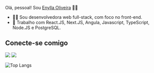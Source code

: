 Olá, pessoal! Sou <a href="https://www.linkedin.com/in/enylla-oliveira/" target="_blank">Enylla Oliveira</a> 👋🙂

<ul>
  
<li>👩‍💻 Sou desenvolvedora web full-stack, com foco no front-end.</li> 
<li> 🎯 Trabalho com React.JS, Next.JS, Angula, Javascript, TypeScript, Node.JS e PostgreSQL. </li> 
</ul>

##

<div >
  <h2> Conecte-se comigo </h2>
  <a href="https://www.linkedin.com/in/enylla-oliveira/" target="_blank"><img src="https://img.shields.io/badge/-LinkedIn-%230077B5?style=for-the-badge&logo=linkedin&logoColor=white" target="_blank"></a> 
    <a href = "mailto:enyllaoliveira@gmail.com"><img src="https://img.shields.io/badge/-Gmail-%23333?style=for-the-badge&logo=gmail&logoColor=white" target="_blank"></a>


![Top Langs](https://github-readme-stats.vercel.app/api/top-langs/?username=enyllaoliveira)
</div>

